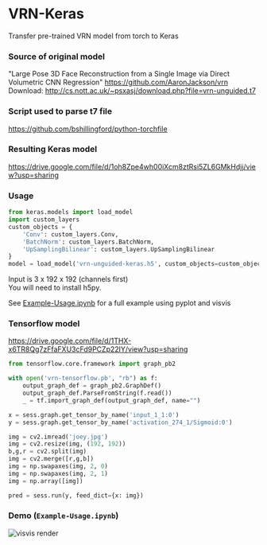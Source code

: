 # VRN-Keras
Transfer pre-trained VRN model from torch to Keras

### Source of original model
"Large Pose 3D Face Reconstruction from a Single Image via Direct Volumetric CNN Regression"
https://github.com/AaronJackson/vrn<br>
Download: http://cs.nott.ac.uk/~psxasj/download.php?file=vrn-unguided.t7

### Script used to parse t7 file
https://github.com/bshillingford/python-torchfile

### Resulting Keras model
https://drive.google.com/file/d/1oh8Zpe4wh00iXcm8ztRsi5ZL6GMkHdjj/view?usp=sharing

### Usage
```python
from keras.models import load_model
import custom_layers
custom_objects = {
    'Conv': custom_layers.Conv,
    'BatchNorm': custom_layers.BatchNorm,
    'UpSamplingBilinear': custom_layers.UpSamplingBilinear
}
model = load_model('vrn-unguided-keras.h5', custom_objects=custom_objects)
```
Input is 3 x 192 x 192 (channels first)<br>
You will need to install h5py.

See [Example-Usage.ipynb](./Example-Usage.ipynb) for a full example using pyplot and visvis

### Tensorflow model
https://drive.google.com/file/d/1THX-x6TR8Qg7zFfaFXU3cFd9PCZp22IY/view?usp=sharing

```python
from tensorflow.core.framework import graph_pb2

with open('vrn-tensorflow.pb', "rb") as f:
    output_graph_def = graph_pb2.GraphDef()
    output_graph_def.ParseFromString(f.read())
    _ = tf.import_graph_def(output_graph_def, name="")

x = sess.graph.get_tensor_by_name('input_1_1:0')
y = sess.graph.get_tensor_by_name('activation_274_1/Sigmoid:0')

img = cv2.imread('joey.jpg')
img = cv2.resize(img, (192, 192))
b,g,r = cv2.split(img)
img = cv2.merge([r,g,b])
img = np.swapaxes(img, 2, 0)
img = np.swapaxes(img, 2, 1)
img = np.array([img])

pred = sess.run(y, feed_dict={x: img})
```

### Demo (`Example-Usage.ipynb`)
![visvis render](images/demo.gif)
